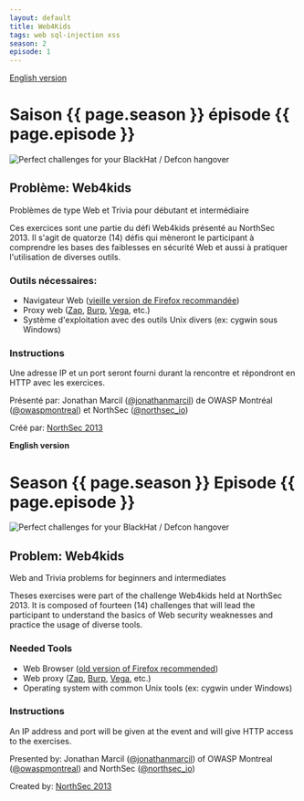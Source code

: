 ```yaml
---
layout: default
title: Web4Kids
tags: web sql-injection xss
season: 2
episode: 1
---
```


[English version](#english)

# Saison {{ page.season }} épisode {{ page.episode }}

![Perfect challenges for your BlackHat / Defcon hangover](http://i.imgur.com/Bypqvfs.png)

## Problème: Web4kids

Problèmes de type Web et Trivia pour débutant et intermédiaire

Ces exercices sont une partie du défi Web4kids présenté au NorthSec
2013. Il s'agit de quatorze (14) défis qui mèneront le participant à
comprendre les bases des faiblesses en sécurité Web et aussi à pratiquer
l'utilisation de diverses outils.

### Outils nécessaires:

* Navigateur Web ([vieille version de Firefox recommandée](http://portableapps.com/apps/internet/firefox_portable/localization#legacy36))
* Proxy web ([Zap](https://code.google.com/p/zaproxy/downloads/list),
  [Burp](http://portswigger.net/burp/downloadfree.html),
  [Vega](http://www.subgraph.com/vega_download.php),
  etc.)
* Système d'exploitation avec des outils Unix divers (ex: cygwin sous Windows)

### Instructions

Une adresse IP et un port seront fourni durant la rencontre et
répondront en HTTP avec les exercices.

Présenté par: Jonathan Marcil ([@jonathanmarcil](https://twitter.com/jonathanmarcil)) de OWASP Montréal ([@owaspmontreal](https://twitter.com/owaspmontreal)) et NorthSec ([@northsec_io](https://twitter.com/NorthSec_io))

Créé par: [NorthSec 2013](https://nsec.io/)

<a id="english"></a>
**English version**

# Season {{ page.season }} Episode {{ page.episode }}

![Perfect challenges for your BlackHat / Defcon hangover](http://i.imgur.com/Bypqvfs.png)

## Problem: Web4kids

Web and Trivia problems for beginners and intermediates

Theses exercises were part of the challenge Web4kids held at NorthSec
2013. It is composed of fourteen (14) challenges that will lead the
participant to understand the basics of Web security weaknesses and
practice the usage of diverse tools.

### Needed Tools

* Web Browser ([old version of Firefox recommended](http://portableapps.com/apps/internet/firefox_portable/localization#legacy36))
* Web proxy ([Zap](https://code.google.com/p/zaproxy/downloads/list),
  [Burp](http://portswigger.net/burp/downloadfree.html),
  [Vega](http://www.subgraph.com/vega_download.php),
  etc.)
* Operating system with common Unix tools (ex: cygwin under Windows)

### Instructions

An IP address and port will be given at the event and will give HTTP
access to the exercises.

Presented by: Jonathan Marcil ([@jonathanmarcil](https://twitter.com/jonathanmarcil)) of OWASP Montreal ([@owaspmontreal](https://twitter.com/owaspmontreal)) and NorthSec ([@northsec_io](https://twitter.com/NorthSec_io))

Created by: [NorthSec 2013](https://nsec.io/)
